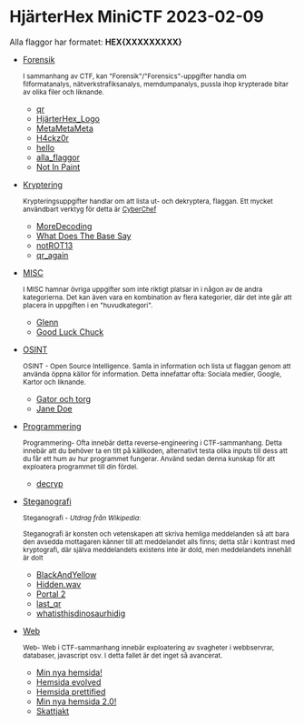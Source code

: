 # **HjärterHex MiniCTF 2023-02-09**

Alla flaggor har formatet: **HEX{XXXXXXXXX}**

* [Forensik](Forensik/)

  <sub>I sammanhang av CTF, kan "Forensik"/"Forensics"-uppgifter handla om filformatanalys, nätverkstrafiksanalys, memdumpanalys, pussla ihop krypterade bitar av olika filer och liknande.</sub>
  - [qr](Forensik/qr.png)
  - [HjärterHex_Logo](Forensik/HjärterHex_Logo.png)
  - [MetaMetaMeta](Forensik/MetaMetaMeta.png)
  - [H4ckz0r](Forensik/H4ckz0r.zip)
  - [hello](Forensik/hello.zip)
  - [alla_flaggor](Forensik/alla_flaggor.docx)
  - [Not In Paint](Forensik/not_in_paint.jpg)

* [Kryptering](Kryptering/)

  <sub>Krypteringsuppgifter handlar om att lista ut- och dekryptera, flaggan. Ett mycket användbart verktyg för detta är [CyberChef](https://cyberchef.org/) </sub>
  - [MoreDecoding](Kryptering/MoreDecoding.txt)
  - [What Does The Base Say](Kryptering/What_does_the_base_say.txt)
  - [notROT13](Kryptering/notROT13.txt)
  - [qr_again](Kryptering/qr_again.png)
  

* [MISC](MISC/)

  <sub>I MISC hamnar övriga uppgifter som inte riktigt platsar in i någon av de andra kategorierna. Det kan även vara en kombination av flera kategorier, där det inte går att placera in uppgiften i en "huvudkategori".</sub>
  - [Glenn](MISC/Glenn)
  - [Good Luck Chuck](MISC/GoodLuckChuck.7z)
  

* [OSINT](OSINT/)

  <sub>OSINT - Open Source Intelligence. Samla in information och lista ut flaggan genom att använda öppna källor för information. Detta innefattar ofta: Sociala medier, Google, Kartor och liknande.</sub>
  - [Gator och torg](OSINT/Gator%20och%20torg.pong)
  - [Jane Doe](OSINT/Jane_De)
  

* [Programmering](Programmering/)

  <sub>Programmering- Ofta innebär detta reverse-engineering i CTF-sammanhang. Detta innebär att du behöver ta en titt på källkoden, alternativt testa olika inputs till dess att du får ett hum av hur programmet fungerar. Använd sedan denna kunskap för att exploatera programmet till din fördel.</sub>
  - [decryp](Programmering/decrypt.py)
  

* [Steganografi](Steganografi/)

  <sub>Steganografi - _Utdrag från Wikipedia_: </sub>
  
  <sub>Steganografi är konsten och vetenskapen att skriva hemliga meddelanden så att bara den avsedda mottagaren känner till att meddelandet alls finns; detta står i kontrast med kryptografi, där själva meddelandets existens inte är dold, men meddelandets innehåll är dolt</sub>
  - [BlackAndYellow](Stegonografi/BlackAndYellow.pdf)
  - [Hidden.wav](Stegonografi/Hidden.wav)
  - [Portal 2](Stegonografi/Portal%202%20(Svår).wav)
  - [last_qr](Stegonografi/last_qr.png)
  - [whatisthisdinosaurhidig](Stegonografi/whatisthisdinosaurhidig.jpg)
  

* [Web](Web/)

  <sub>Web- Web i CTF-sammanhang innebär exploatering av svagheter i webbservrar, databaser, javascript osv. I detta fallet är det inget så avancerat.</sub>
  - [Min nya hemsida!](https://ctf.chrob.se/1)
  - [Hemsida evolved](https://ctf.chrob.se/2)
  - [Hemsida prettified](https://ctf.chrob.se/3)
  - [Min nya hemsida 2.0!](https://ctf.chrob.se/4)
  - [Skattjakt](https://ctf.chrob.se/5)
